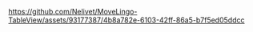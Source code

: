 

https://github.com/Nelivet/MoveLingo-TableView/assets/93177387/4b8a782e-6103-42ff-86a5-b7f5ed05ddcc

